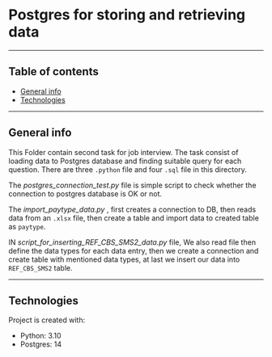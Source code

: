 # Postgres for storing and retrieving data

---

## Table of contents
* [General info](#general-info)
* [Technologies](#technologies)

---
## General info
This Folder contain second task for job interview. 
The task consist of loading data to Postgres database and finding suitable query for each question.
There are three `.python` file and four `.sql` file in this directory.


The *postgres_connection_test.py* file is simple script to check whether the connection to postgres database is OK or not. 

The *import_paytype_data.py* , first creates a connection to DB, then reads data from an `.xlsx` file, then create a table and import data to created table as `paytype`. 

IN *script_for_inserting_REF_CBS_SMS2_data.py* file, We also read file then define the data types for each data entry, then we create a connection and create table with mentioned data types, at last we insert our data into `REF_CBS_SMS2` table.

---
## Technologies
Project is created with:
* Python: 3.10
* Postgres: 14


